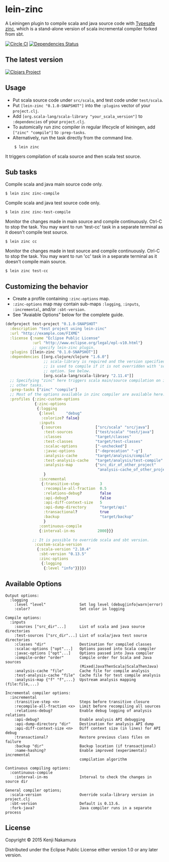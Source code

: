# lein-zinc

A Leiningen plugin to compile scala and java source code with [Typesafe zinc](https://github.com/typesafehub/zinc), which is a stand-alone version of scala incremental compiler forked from sbt. 

[![Circle CI](https://circleci.com/gh/k2n/lein-zinc.svg?style=svg)](https://circleci.com/gh/k2n/lein-zinc)
[![Dependencies Status](http://jarkeeper.com/k2n/lein-zinc/status.svg)](http://jarkeeper.com/k2n/lein-zinc)

## The latest version

[![Clojars Project](http://clojars.org/lein-zinc/latest-version.svg)](http://clojars.org/lein-zinc)

## Usage

* Put scala source code under `src/scala`, and test code under `test/scala`.
* Put `[lein-zinc "0.1.0-SNAPSHOT"]` into the `:plugins` vector of your
`project.clj`.
* Add `[org.scala-lang/scala-library "your_scala_version"]` to `:dependencies` of your `project.clj`.
* To automically run zinc compiler in regular lifecycle of leiningen, add `["zinc" "compile"]` to `:prep-tasks`. 
* Alternatively, run the task directly from the command line.  

```
    $ lein zinc
```

It triggers compilation of scala source and then scala test source. 

## Sub tasks

Compile scala and java main source code only. 

    $ lein zinc zinc-compile 

Compile scala and java test source code only. 

    $ lein zinc zinc-test-compile 

Monitor the changes made in main source and compile continuously. Ctrl-C to stop the task. You may want to run 'test-cc' task in a separate terminal as it doesn't compile test source.

    $ lein zinc cc

Monitor the changes made in test source and compile continuously. Ctrl-C to stop the task. You may want to run 'cc' task in a separate terminal as it doesn't compile main source.

    $ lein zinc test-cc


## Customizing the behavior

* Create a profile containing `:zinc-options` map. 
* `:zinc-options` map may contain sub-maps `:logging`, `:inputs`, `:incremental`,
 and/or `:sbt-version`. 
* See "Avaiable Options" below for the complete guide.

```clj
(defproject test-project "0.1.0-SNAPSHOT"
  :description "test project using lein-zinc"
  :url "http://example.com/FIXME"
  :license {:name "Eclipse Public License"
            :url "http://www.eclipse.org/legal/epl-v10.html"}
            ;; specify lein-zinc plugin.
  :plugins [[lein-zinc "0.1.0-SNAPSHOT"]]
  :dependencies [[org.clojure/clojure "1.6.0"]
                 ;; scala-library is required and the version specified here 
                 ;; is used to compile if it is not overridden with 'scala-version'
                 ;; option. See below.
                 [org.scala-lang/scala-library "2.11.4"]]
  ;; Specifying "zinc" here triggers scala main/source compilation on invoking
  ;; other tasks.
  :prep-tasks ["zinc" "compile"]
  ;; Most of the options available in zinc compiler are available here. 
  :profiles {:zinc-custom-options 
             {:zinc-options 
              {:logging 
               {:level     "debug"
                :colorize? false}
               :inputs 
                {:sources               ["src/scala" "src/java"] 
                 :test-sources          ["test/scala" "test/java"]
                 :classes               "target/classes"
                 :test-classes          "target/test-classes"
                 :scalac-options        ["-unchecked"]
                 :javac-options         ["-deprecation" "-g"]
                 :analysis-cache        "target/analysis/compile"
                 :test-analysis-cache   "target/analysis/test-compile"
                 :analysis-map          {"src_dir_of_other_project" 
                                         "analysis-cache_of_other_project"}
                 }
               :incremental
                {:transitive-step         3
                 :recompile-all-fraction  0.5
                 :relations-debug?        false
                 :api-debug?              false
                 :api-diff-context-size   5
                 :api-dump-directory      "target/api"
                 :transactional?          true
                 :backup                  "target/backup"
                 }
               :continuous-compile 
               {:interval-in-ms          2000}}}

            ;; It is possible to override scala and sbt version.
             :custom-scala-version
              {:scala-version "2.10.4"
               :sbt-version "0.13.5"
               :zinc-options 
                {:logging
                 {:level "info"}}}})
```

## Available Options

```
Output options:
  :logging
    :level "level"               Set log level (debug|info|warn|error)
    :color?                      Set color in logging

Compile options:
  :inputs
    :sources ["src_dir"...]      List of scala and java source directories
    :test-sources ["src_dir"...] List of scala/java test source directories   
    :classes "dir"               Destination for compiled classes
    :scalac-options ["opt"...]   Options passed into Scala compiler
    :javac-options ["opt"...]    Options passed into Java compiler
    :compile-order "order"       Compile order for Scala and Java sources
                                 (Mixed|JavaThenScala|ScalaThenJava)
    :analysis-cache "file"       Cache file for compile analysis
    :test-analysis-cache "file"  Cache file for test compile analysis
    :analysis-map {"f" "f",...}  Upstream analysis mapping (file:file,...)

Incremental compiler options:
  :incremental
    :transitive-step <n>         Steps before transitive closure
    :recompile-all-fraction <x>  Limit before recompiling all sources
    :relations-debug?            Enable debug logging of analysis relations
    :api-debug?                  Enable analysis API debugging
    :api-dump-directory "dir"    Destination for analysis API dump
    :api-diff-context-size <n>   Diff context size (in lines) for API debug
    :transactional?              Restore previous class files on failure
    :backup "dir"                Backup location (if transactional)
    :name-hashing?               Enable improved (experimental) incremental 
                                 compilation algorithm

Continuous compiling options:
  :continuous-compile
    :interval-in-ms              Interval to check the changes in source dir

General compiler options;
  :scala-version                 Override scala-library version in project.clj
  :sbt-version                   Default is 0.13.6.
  :fork-java?                    Java compiler runs in a separate process
```

## License

Copyright © 2015 Kenji Nakamura

Distributed under the Eclipse Public License either version 1.0 or any later version.
